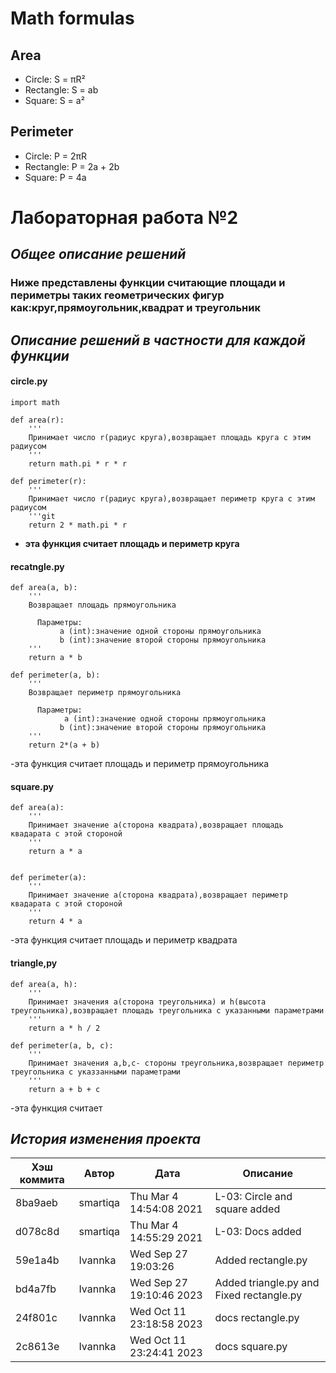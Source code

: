 # Math formulas
## Area
- Circle: S = πR²
- Rectangle: S = ab
- Square: S = a²

## Perimeter
- Circle: P = 2πR
- Rectangle: P = 2a + 2b
- Square: P = 4a

# Лабораторная работа №2
## _Общее описание решений_
### Ниже представлены функции считающие площади и периметры таких геометрических фигур как:круг,прямоугольник,квадрат и треугольник
## _Описание решений в частности для каждой функции_ 

#### circle.py
``` 
import math

def area(r):
    '''
    Принимает число r(радиус круга),возвращает площадь круга с этим радиусом
    '''
    return math.pi * r * r

def perimeter(r):
    '''
    Принимает число r(радиус круга),возвращает периметр круга с этим радиусом
    '''git
    return 2 * math.pi * r
```
- **эта функция считает площадь и периметр круга**


#### recatngle.py
```
def area(a, b): 
    '''
    Возвращает площадь прямоугольника

      Параметры:
           a (int):значение одной стороны прямоугольника
           b (int):значение второй стороны прямоугольника
    ''' 
    return a * b 

def perimeter(a, b): 
    '''
    Возвращает периметр прямоугольника

      Параметры:
            a (int):значение одной стороны прямоугольника
           b (int):значение второй стороны прямоугольника
    '''
    return 2*(a + b)
```
-эта функция считает площадь и периметр прямоугольника

#### square.py
```
def area(a):
    '''
    Принимает значение a(сторонa квадрата),возвращает площадь квадарата с этой стороной
    '''
    return a * a


def perimeter(a):
    '''
    Принимает значение a(сторонa квадрата),возвращает периметр квадарата с этой стороной
    '''
    return 4 * a
```
-эта функция считает площадь и периметр квадрата

#### triangle,py
```
def area(a, h):
    '''
    Принимает значения a(сторона треугольника) и h(высота треугольника),возвращает площадь треугольника с указанными параметрами
    '''
    return a * h / 2 

def perimeter(a, b, c): 
    '''
    Принимает значения a,b,c- стороны треугольника,возвращает периметр треугольника с указзанными параметрами
    '''
    return a + b + c 
```
-эта функция считает
 
## _История изменения проекта_
| Хэш коммита|   Автор   |           Дата          |                Описание                |
|------------|-----------|-------------------------|----------------------------------------|
|  8ba9aeb   |  smartiqa | Thu Mar 4 14:54:08 2021 |     L-03: Circle and square added      |
|  d078c8d   |  smartiqa | Thu Mar 4 14:55:29 2021 |           L-03: Docs added             |
|  59e1a4b   |  Ivannka  |  Wed Sep 27 19:03:26    |            Added rectangle.py          |
|  bd4a7fb   |  Ivannka  | Wed Sep 27 19:10:46 2023|Added triangle.py and Fixed rectangle.py| |  6c2e215   |  Ivannka  | Wed Oct 11 23:09:34 2023|           docs circle.py               |
|  24f801c   |  Ivannka  | Wed Oct 11 23:18:58 2023|          docs rectangle.py             |
|  2c8613e   |  Ivannka  | Wed Oct 11 23:24:41 2023|           docs square.py               |